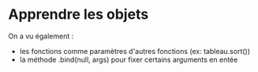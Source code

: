 Apprendre les objets
====================

On a vu également :

* les fonctions comme paramètres d'autres fonctions (ex: tableau.sort())
* la méthode .bind(null, args) pour fixer certains arguments en entée